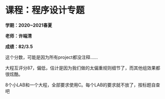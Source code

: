 # 课程：程序设计专题

**学期：2020~2021春夏**

**老师：许端清**

**成绩：82/3.5**

这个分数，可能是因为所有project都没注释……

大程互评分87，偏低，估计是因为我们做的太偏重规则细节了，而其他组效果都很炫酷。

8个小LAB和一个大程，全部要求使用C。每个LAB的要求就不放了，按标题自查吧
